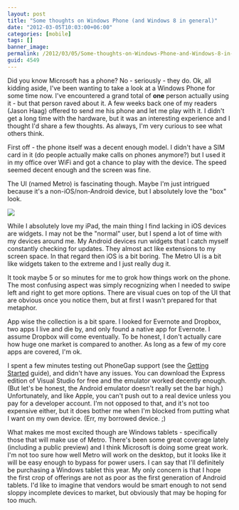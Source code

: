 ```yaml
---
layout: post
title: "Some thoughts on Windows Phone (and Windows 8 in general)"
date: "2012-03-05T10:03:00+06:00"
categories: [mobile]
tags: []
banner_image: 
permalink: /2012/03/05/Some-thoughts-on-Windows-Phone-and-Windows-8-in-general
guid: 4549
---
```


Did you know Microsoft has a phone? No - seriously - they do. Ok, all kidding aside, I've been wanting to take a look at a Windows Phone for some time now. I've encountered a grand total of <b>one</b> person actually using it - but that person raved about it. A few weeks back one of my readers (Jason Haag) offered to send me his phone and let me play with it. I didn't get a long time with the hardware, but it was an interesting experience and I thought I'd share a few thoughts. As always, I'm very curious to see what others think.
<!--more-->
<p>

First off - the phone itself was a decent enough model. I didn't have a SIM card in it (do people actually make calls on phones anymore?) but I used it in my office over WiFi and got a chance to play with the device. The speed seemed decent enough and the screen was fine.

<p>

The UI (named Metro) is fascinating though. Maybe I'm just intrigued because it's a non-iOS/non-Android device, but I absolutely love the "box" look. 

<p>

<img src="https://static.raymondcamden.com/images/Windows_Phone_7.5_Start_Screen.png" />

<p>

While I absolutely love my iPad, the main thing I find lacking in iOS devices are widgets. I may not be the "normal" user, but I spend a lot of time with my devices around me. My Android devices run widgets that I catch myself constantly checking for updates. They almost act like extensions to my screen space. In that regard then iOS is a bit boring. The Metro UI is a bit like widgets taken to the extreme and I just really dug it.

<p>

It took maybe 5 or so minutes for me to grok how things work on the phone. The most confusing aspect was simply recognizing when I needed to swipe left and right to get more options. There are visual cues on top of the UI that are obvious once you notice them, but at first I wasn't prepared for that metaphor. 

<p>

App wise the collection is a bit spare. I looked for Evernote and Dropbox, two apps I live and die by, and only found a native app for Evernote. I assume Dropbox will come eventually. To be honest, I don't actually care how huge one market is compared to another. As long as a few of my core apps are covered, I'm ok. 

<p>

I spent a few minutes testing out PhoneGap support (see the <a href="http://phonegap.com/start#wp">Getting Started</a> guide), and didn't have any issues. You can download the Express edition of Visual Studio for free and the emulator worked decently enough. (But let's be honest, the Android emulator doesn't really set the bar high.) Unfortunately, and like Apple, you can't push out to a real device unless you pay for a developer account. I'm not opposed to that, and it's not too expensive either, but it does bother me when I'm blocked from putting what I want on my own device. (Err, my borrowed device. ;) 

<p>

What makes me most excited though are Windows tablets - specifically those that will make use of Metro. There's been some great coverage lately (including a public preview) and I think Microsoft is doing some great work. I'm not too sure how well Metro will work on the desktop, but it looks like it will be easy enough to bypass for power users. I can say that I'll definitely be purchasing a Windows tablet this year. My only concern is that I hope the first crop of offerings are not as poor as the first generation of Android tablets. I'd like to imagine that vendors would be smart enough to not send sloppy incomplete devices to market, but obviously that may be hoping for too much.